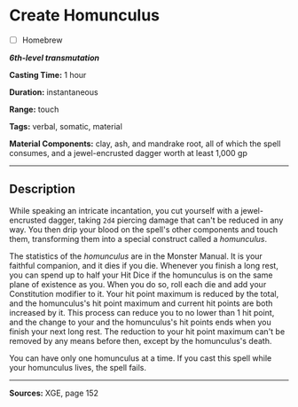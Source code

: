 # Create Homunculus

- [ ] Homebrew

***6th-level transmutation***

**Casting Time:** 1 hour

**Duration:** instantaneous

**Range:** touch

**Tags:** verbal, somatic, material

**Material Components:** clay, ash, and mandrake root, all of which the spell consumes, and a jewel-encrusted dagger worth at least 1,000 gp

---

## Description
While speaking an intricate incantation, you cut yourself with a jewel-encrusted dagger, taking `2d4` piercing damage that can't be reduced in any way.
You then drip your blood on the spell's other components and touch them, transforming them into a special construct called a *homunculus*.

The statistics of the *homunculus* are in the Monster Manual.
It is your faithful companion, and it dies if you die.
Whenever you finish a long rest, you can spend up to half your Hit Dice if the homunculus is on the same plane of existence as you.
When you do so, roll each die and add your Constitution modifier to it.
Your hit point maximum is reduced by the total, and the homunculus's hit point maximum and current hit points are both increased by it.
This process can reduce you to no lower than 1 hit point, and the change to your and the homunculus's hit points ends when you finish your next long rest.
The reduction to your hit point maximum can't be removed by any means before then, except by the homunculus's death.

You can have only one homunculus at a time.
If you cast this spell while your homunculus lives, the spell fails.

---

**Sources:** XGE, page 152

